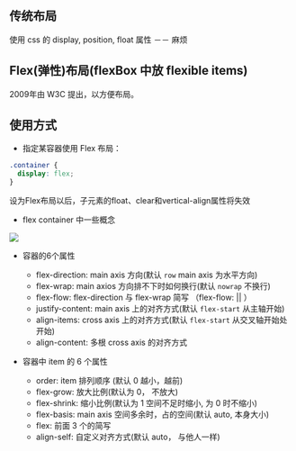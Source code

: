 ## 传统布局

使用 css 的 display, position, float 属性 －－ 麻烦

## Flex(弹性)布局(flexBox 中放 flexible items)

2009年由 W3C 提出，以方便布局。

## 使用方式

- 指定某容器使用 Flex 布局：

```css
.container {
  display: flex;
}
```
设为Flex布局以后，子元素的float、clear和vertical-align属性将失效

- flex container 中一些概念

![](http://www.ruanyifeng.com/blogimg/asset/2015/bg2015071004.png)

- 容器的6个属性

  - flex-direction: main axis 方向(默认 `row` main axis 为水平方向)
  - flex-wrap: main axios 方向排不下时如何换行(默认 `nowrap` 不换行)
  - flex-flow: flex-direction 与 flex-wrap 简写 （flex-flow: <flex-direction> || <flex-wrap>）
  - justify-content: main axis 上的对齐方式(默认 `flex-start` 从主轴开始)
  - align-items: cross axis 上的对齐方式(默认 `flex-start` 从交叉轴开始处开始)
  - align-content: 多根 cross axis 的对齐方式

- 容器中 item 的 6 个属性

  - order: item 排列顺序 (默认 0 越小，越前)
  - flex-grow: 放大比例(默认为 0， 不放大)
  - flex-shrink: 缩小比例(默认为 1 空间不足时缩小, 为 0 时不缩小)
  - flex-basis: main axis 空间多余时，占的空间(默认 auto, 本身大小)
  - flex: 前面 3 个的简写
  - align-self: 自定义对齐方式(默认 auto， 与他人一样)
